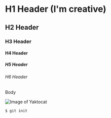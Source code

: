 # H1 Header (I'm creative)
## H2 Header
### H3 Header
#### H4 Header
##### H5 Header
###### H6 Header
Body

![Image of Yaktocat](https://octodex.github.com/images/yaktocat.png)

```
$ git init
```
